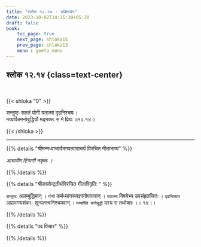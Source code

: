 ```yaml
---
title: "श्लोक १२.१४ - भक्तियोग"
date: 2023-10-02T14:35:30+05:30
draft: false
book:
    toc_page: true
    next_page: shloka15
    prev_page: shloka13
    menu : geeta_menu
---
```




## श्लोक १२.१४ {class=text-center}

<br/>

{{< shloka  "0"  >}}

सन्तुष्टः सततं योगी यतात्मा दृढनिश्चयः।   
मय्यर्पितमनोबुद्धिर्यो मद्भक्तः स मे प्रियः ॥१२.१४॥

{{< /shloka >}}

---


{{% details "श्रीमन्मध्वाचार्यभगवत्पादाचर्य विरचित  गीताभाष्य" %}}

*आचार्येण टिप्पणी नकृतः ।*

{{% /details %}}



{{% details "श्रीराघवेन्द्रतीर्थविरचित गीताविवृतिः " %}}

`सन्तुष्टः` अलम्बुद्धिमान्‌ । `योगी` कर्मध्यानरूपज्ञानोपायवान्‌ । 
`यतात्मा` विषयेभ्य उपसंहृतचित्तः । `दृढनिश्चय` 
अप्रामाण्यशंका- शून्यतत्त्वनिश्चयवान्‌ ।
`मय्यर्पिते मनोबुद्धी` यस्य स तथोक्तः ।। १४।।

{{% /details %}}


{{% details "पद विचार" %}}


{{% /details %}}
